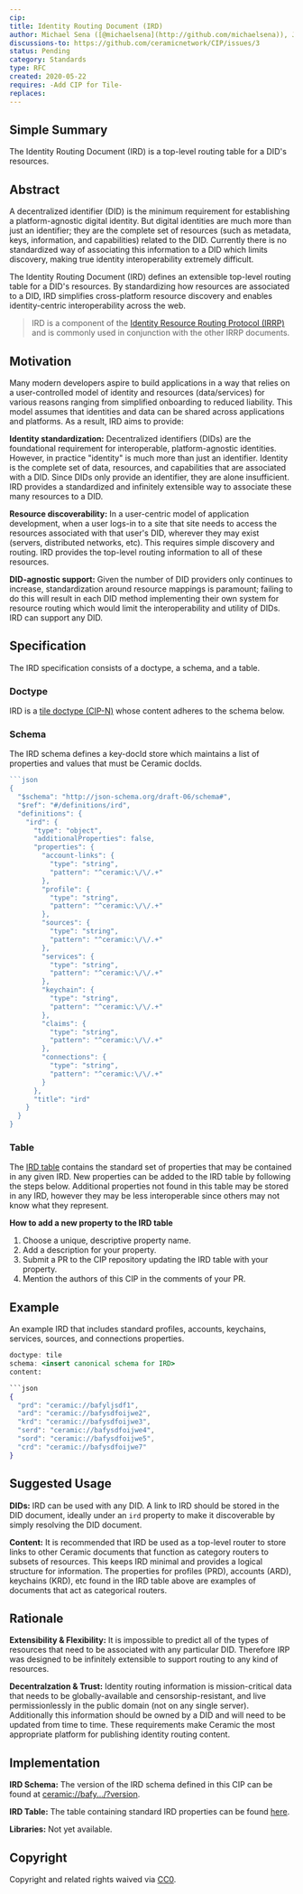 ```yaml
---
cip: 
title: Identity Routing Document (IRD)
author: Michael Sena ([@michaelsena](http://github.com/michaelsena)), Joel Thorstensson ([@oed](http://github.com/oed))
discussions-to: https://github.com/ceramicnetwork/CIP/issues/3
status: Pending
category: Standards
type: RFC
created: 2020-05-22
requires: -Add CIP for Tile-
replaces:
---
```


## Simple Summary

The Identity Routing Document (IRD) is a top-level routing table for a DID's resources.

## Abstract

A decentralized identifier (DID) is the minimum requirement for establishing a platform-agnostic digital identity. But digital identities are much more than just an identifier; they are the complete set of resources (such as metadata, keys, information, and capabilities) related to the DID. Currently there is no standardized way of associating this information to a DID which limits discovery, making true identity interoperability extremely difficult.

The Identity Routing Document (IRD) defines an extensible top-level routing table for a DID's resources. By standardizing how resources are associated to a DID, IRD simplifies cross-platform resource discovery and enables identity-centric interoperability across the web.

> IRD is a component of the [Identity Resource Routing Protocol (IRRP)](http://hi.com) and is commonly used in conjunction with the other IRRP documents.

## Motivation

Many modern developers aspire to build applications in a way that relies on a user-controlled model of identity and resources (data/services) for various reasons ranging from simplified onboarding to reduced liability. This model assumes that identities and data can be shared across applications and platforms. As a result, IRD aims to provide:

**Identity standardization:** Decentralized identifiers (DIDs) are the foundational requirement for interoperable, platform-agnostic identities. However, in practice "identity" is much more than just an identifier. Identity is the complete set of data, resources, and capabilities that are associated with a DID. Since DIDs only provide an identifier, they are alone insufficient. IRD provides a standardized and infinitely extensible way to associate these many resources to a DID. 

**Resource discoverability:** In a user-centric model of application development, when a user logs-in to a site that site needs to access the resources associated with that user's DID, wherever they may exist (servers, distributed networks, etc). This requires simple discovery and routing. IRD provides the top-level routing information to all of these resources.

**DID-agnostic support:** Given the number of DID providers only continues to increase, standardization around resource mappings is paramount; failing to do this will result in each DID method implementing their own system for resource routing which would limit the interoperability and utility of DIDs. IRD can support any DID.

## Specification

The IRD specification consists of a doctype, a schema, and a table.

### Doctype

IRD is a [tile doctype (CIP-N)](http://hi.com) whose content adheres to the schema below.

### **Schema**

The IRD schema defines a key-docId store which maintains a list of properties and values that must be Ceramic docIds.

```jsx
```json
{
  "$schema": "http://json-schema.org/draft-06/schema#",
  "$ref": "#/definitions/ird",
  "definitions": {
    "ird": {
      "type": "object",
      "additionalProperties": false,
      "properties": {
        "account-links": {
          "type": "string",
          "pattern": "^ceramic:\/\/.+"
        },
        "profile": {
          "type": "string",
          "pattern": "^ceramic:\/\/.+"
        },
        "sources": {
          "type": "string",
          "pattern": "^ceramic:\/\/.+"
        },
        "services": {
          "type": "string",
          "pattern": "^ceramic:\/\/.+"
        },
        "keychain": {
          "type": "string",
          "pattern": "^ceramic:\/\/.+"
        },
        "claims": {
          "type": "string",
          "pattern": "^ceramic:\/\/.+"
        },
        "connections": {
          "type": "string",
          "pattern": "^ceramic:\/\/.+"
        }
      },
      "title": "ird"
    }
  }
}
```

### Table

The [IRD table](http://hi.com) contains the standard set of properties that may be contained in any given IRD. New properties can be added to the IRD table by following the steps below. Additional properties not found in this table may be stored in any IRD, however they may be less interoperable since others may not know what they represent.

**How to add a new property to the IRD table**

1. Choose a unique, descriptive property name.
2. Add a description for your property.
3. Submit a PR to the CIP repository updating the IRD table with your property.
4. Mention the authors of this CIP in the comments of your PR.

## **Example**

An example IRD that includes standard profiles, accounts, keychains, services, sources, and connections properties.

```jsx
doctype: tile
schema: <insert canonical schema for IRD>
content:

```json
{
  "prd": "ceramic://bafyljsdf1",
  "ard": "ceramic://bafysdfoijwe2",
  "krd": "ceramic://bafysdfoijwe3",
  "serd": "ceramic://bafysdfoijwe4",
  "sord": "ceramic://bafysdfoijwe5",
  "crd": "ceramic://bafysdfoijwe7"
}
```

## Suggested Usage

**DIDs:** IRD can be used with any DID. A link to IRD should be stored in the DID document, ideally under an `ird` property to make it discoverable by simply resolving the DID document.

**Content:** It is recommended that IRD be used as a top-level router to store links to other Ceramic documents that function as category routers to subsets of resources. This keeps IRD minimal and provides a logical structure for information. The properties for profiles (PRD), accounts (ARD), keychains (KRD), etc found in the IRD table above are examples of documents that act as categorical routers.

## Rationale

**Extensibility & Flexibility:** It is impossible to predict all of the types of resources that need to be associated with any particular DID. Therefore IRP was designed to be infinitely extensible to support routing to any kind of resources.

**Decentralzation & Trust:** Identity routing information is mission-critical data that needs to be globally-available and censorship-resistant, and live permissionlessly in the public domain (not on any single server). Additionally this information should be owned by a DID and will need to be updated from time to time. These requirements make Ceramic the most appropriate platform for publishing identity routing content.

## Implementation

**IRD Schema:** The version of the IRD schema defined in this CIP can be found at [ceramic://bafy.../?version](http://hi.com).

**IRD Table:** The table containing standard IRD properties can be found [here](http://hi.com).

**Libraries:** Not yet available.

## Copyright

Copyright and related rights waived via [CC0](https://creativecommons.org/publicdomain/zero/1.0/).
